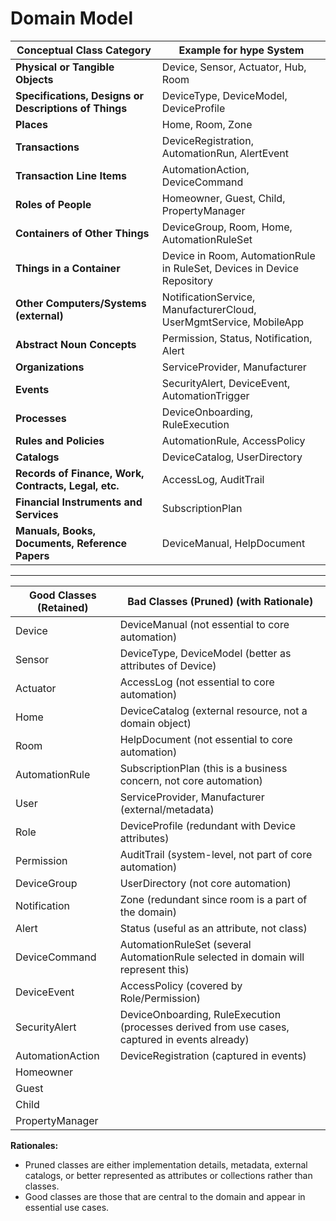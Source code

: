# Domain Model

| Conceptual Class Category                           | Example for hype System                  |
|-----------------------------------------------------|------------------------------------------|
| **Physical or Tangible Objects**                    | Device, Sensor, Actuator, Hub, Room      |
| **Specifications, Designs or Descriptions of Things**| DeviceType, DeviceModel, DeviceProfile   |
| **Places**                                          | Home, Room, Zone                         |
| **Transactions**                                    | DeviceRegistration, AutomationRun, AlertEvent |
| **Transaction Line Items**                          | AutomationAction, DeviceCommand          |
| **Roles of People**                                 | Homeowner, Guest, Child, PropertyManager |
| **Containers of Other Things**                      | DeviceGroup, Room, Home, AutomationRuleSet |
| **Things in a Container**                           | Device in Room, AutomationRule in RuleSet, Devices in Device Repository|
| **Other Computers/Systems (external)**              | NotificationService, ManufacturerCloud, UserMgmtService, MobileApp |
| **Abstract Noun Concepts**                          | Permission, Status, Notification, Alert  |
| **Organizations**                                   | ServiceProvider, Manufacturer            |
| **Events**                                          | SecurityAlert, DeviceEvent, AutomationTrigger |
| **Processes**                                       | DeviceOnboarding, RuleExecution          |
| **Rules and Policies**                              | AutomationRule, AccessPolicy             |
| **Catalogs**                                        | DeviceCatalog, UserDirectory             |
| **Records of Finance, Work, Contracts, Legal, etc.**| AccessLog, AuditTrail                    |
| **Financial Instruments and Services**              | SubscriptionPlan                         |
| **Manuals, Books, Documents, Reference Papers**     | DeviceManual, HelpDocument               |

---

| Good Classes (Retained) | Bad Classes (Pruned) (with Rationale) |
|-------------------------|--------------------------------------|
| Device                  | DeviceManual (not essential to core automation) |
| Sensor                  | DeviceType, DeviceModel (better as attributes of Device) |
| Actuator                | AccessLog (not essential to core automation) |
| Home                    | DeviceCatalog (external resource, not a domain object) |
| Room                    | HelpDocument (not essential to core automation) |
| AutomationRule          | SubscriptionPlan (this is a business concern, not core automation) |
| User                    | ServiceProvider, Manufacturer (external/metadata) |
| Role                    | DeviceProfile (redundant with Device attributes) |
| Permission              | AuditTrail (system-level, not part of core automation) |
| DeviceGroup             | UserDirectory (not core automation) |
| Notification            | Zone (redundant since room is a part of the domain) |
| Alert                   | Status (useful as an attribute, not class) |
| DeviceCommand           | AutomationRuleSet (several AutomationRule selected in domain will represent this) |
| DeviceEvent             | AccessPolicy (covered by Role/Permission) |
| SecurityAlert           | DeviceOnboarding, RuleExecution (processes derived from use cases, captured in events already) |
| AutomationAction        | DeviceRegistration (captured in events) |
| Homeowner               |                                    |
| Guest                   |                                    |
| Child                   |                                    |
| PropertyManager         |                                    |

**Rationales:**  
- Pruned classes are either implementation details, metadata, external catalogs, or better represented as attributes or collections rather than classes.
- Good classes are those that are central to the domain and appear in essential use cases.

